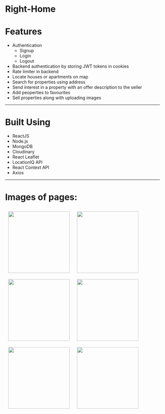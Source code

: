 # Right-Home

# Features
* Authentication
    * Signup
    * Login
    * Logout
* Backend authentication by storing JWT tokens in cookies
* Rate limiter in backend
* Locate houses or apartments on map
* Search for properties using address
* Send interest in a property with an offer description to the seller
* Add peoperties to favourites
* Sell properties along with uploading images

***

# Built Using
* ReactJS
* Node.js
* MongoDB
* Cloudinary
* React Leaflet
* LocationIQ API
* React Context API
* Axios

***

# Images of pages:

<img align="center" src="https://res.cloudinary.com/dstxl4pzw/image/upload/v1693590830/img1_eqq4do.png" height="200" style="margin: 10px;"/>
<img align="center" src="https://res.cloudinary.com/dstxl4pzw/image/upload/v1693590928/img2_gr3mks.png" height="200" style="margin: 10px;"/>
<img align="center" src="https://res.cloudinary.com/dstxl4pzw/image/upload/v1693590997/img3_zra1gv.png" height="200" style="margin: 10px;"/>
<img align="center" src="https://res.cloudinary.com/dstxl4pzw/image/upload/v1693591059/img4_smano8.png" height="200" style="margin: 10px;"/>
<img align="center" src="https://res.cloudinary.com/dstxl4pzw/image/upload/v1693591107/img5_itsn1j.png" height="200" style="margin: 10px;"/>
<img align="center" src="https://res.cloudinary.com/dstxl4pzw/image/upload/v1693591158/img6_xpnn2l.png" height="200" style="margin: 10px;"/>

